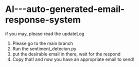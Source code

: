 # AI---auto-generated-email-response-system
if you may, please read the updateLog <br />
1. Please go to the main branch <br />
2. Run the sentiment_detecion.py <br />
3. put the desirable email in there, wait for the respond <br />
4. Copy that! and now you have an appropriate email to send!
